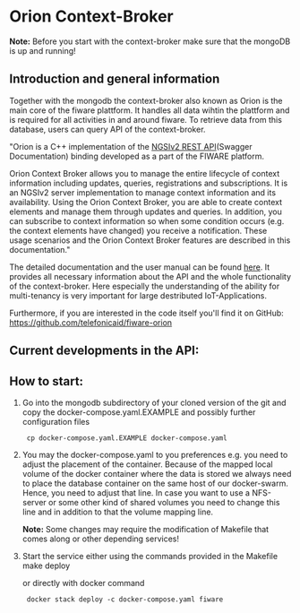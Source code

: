 # Orion Context-Broker

**Note:** Before you start with the context-broker make sure that the mongoDB is up and running!

## Introduction and general information

Together with the mongodb the context-broker also known as Orion is the main core of the fiware plattform. It handles all data wihtin the plattform and is required for all activities in and around fiware. To retrieve data from this database, users can query API of the context-broker.

"Orion is a C++ implementation of the [NGSIv2 REST API](https://swagger.lab.fiware.org/?url=https://raw.githubusercontent.com/Fiware/specifications/master/OpenAPI/ngsiv2/ngsiv2-openapi.json#/)(Swagger Documentation) binding developed as a part of the FIWARE platform.

Orion Context Broker allows you to manage the entire lifecycle of context information including updates, queries, registrations and subscriptions. It is an NGSIv2 server implementation to manage context information and its availability. Using the Orion Context Broker, you are able to create context elements and manage them through updates and queries. In addition, you can subscribe to context information so when some condition occurs (e.g. the context elements have changed) you receive a notification. These usage scenarios and the Orion Context Broker features are described in this documentation."

The detailed documentation and the user manual can be found [here](https://fiware-orion.readthedocs.io/en/latest/index.html). It provides all necessary information about the API and the whole functionality of the context-broker. Here especially the understanding of the ability for multi-tenancy is very important for large destributed IoT-Applications.

Furthermore, if you are interested in the code itself you'll find it on GitHub:
https://github.com/telefonicaid/fiware-orion

## Current developments in the API:



## How to start:

1. Go into the mongodb subdirectory of your cloned version of the git and copy the docker-compose.yaml.EXAMPLE and possibly further configuration files

        cp docker-compose.yaml.EXAMPLE docker-compose.yaml

3. You may the docker-compose.yaml to you preferences e.g. you need to
adjust the placement of the container. Because of the mapped local volume of the
docker container where the data is stored we always need to place the database container on the same host of our docker-swarm. Hence, you need to adjust that line. In case you want to use a NFS-server or some other kind of shared volumes you need to change this line and in addition to that the volume mapping line.

      **Note:** Some changes may require the modification of Makefile that comes
      along or other depending services!

4. Start the service either using the commands provided in the Makefile
        make deploy

      or directly with docker command

        docker stack deploy -c docker-compose.yaml fiware
